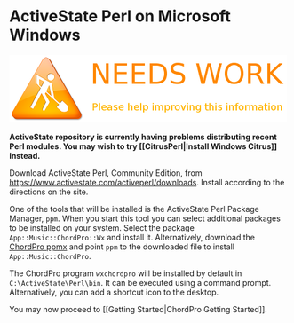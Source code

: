 # ActiveState Perl on Microsoft Windows

![](images/maintenance.png)

**ActiveState repository is currently having problems distributing recent Perl modules. You may wish to try [[CitrusPerl|Install Windows Citrus]] instead.**

Download ActiveState Perl, Community Edition, from <https://www.activestate.com/activeperl/downloads>.
Install according to the directions on the site.

One of the tools that will be installed is the ActiveState Perl Package Manager, `ppm`. When you start this tool you can select additional packages to be installed on your system. Select the package `App::Music::ChordPro::Wx` and install it.
Alternatively, download the [ChordPro ppmx](pub/PPM-App-Music-ChordPro.ppmx) and point `ppm` to the downloaded file to install `App::Music::ChordPro`.

The ChordPro program `wxchordpro` will be installed by default in `C:\ActiveState\Perl\bin`. It can be executed using a command prompt. Alternatively, you can add a shortcut icon to the desktop.

You may now proceed to [[Getting Started|ChordPro Getting Started]].
